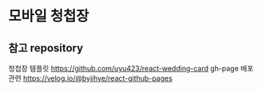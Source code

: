 # 모바일 청첩장

## 참고 repository

청첩장 템플릿 https://github.com/uyu423/react-wedding-card
gh-page 배포 관련 https://velog.io/@byjihye/react-github-pages

